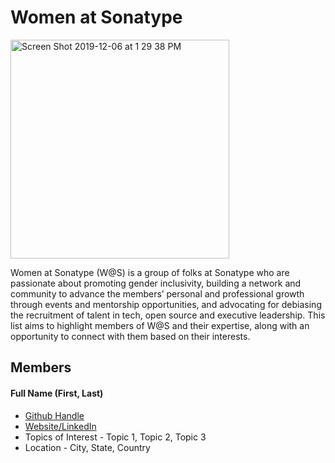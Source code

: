 # Women at Sonatype
<img width="350" alt="Screen Shot 2019-12-06 at 1 29 38 PM" src="https://user-images.githubusercontent.com/15128587/152194922-780bbfda-ffb4-4c77-a145-7832a6045703.png">



Women at Sonatype (W@S) is a group of folks at Sonatype who are passionate about promoting gender inclusivity, building a network and community to advance the members’ personal and professional growth through events and mentorship opportunities, and advocating for debiasing the recruitment of talent in tech, open source and executive leadership. This list aims to highlight members of W@S and their expertise, along with an opportunity to connect with them based on their interests.

## Members
#### Full Name (First, Last)

- [Github Handle](http://github.com)
- [Website/LinkedIn](http://www.examplewebsitelink.com)
- Topics of Interest - Topic 1, Topic 2, Topic 3
- Location - City, State, Country
